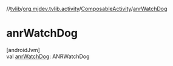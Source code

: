 //[tvlib](../../../index.md)/[org.mjdev.tvlib.activity](../index.md)/[ComposableActivity](index.md)/[anrWatchDog](anr-watch-dog.md)

# anrWatchDog

[androidJvm]\
val [anrWatchDog](anr-watch-dog.md): ANRWatchDog

